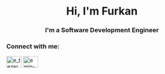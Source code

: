 <h1 align="center">Hi, I'm Furkan</h1>
<h3 align="center">I'm a Software Development Engineer</h3>

<h3 align="left">Connect with me:</h3>
<p align="left">
<a href="https://twitter.com/e_tezeren" target="blank"><img align="center" src="https://cdn.jsdelivr.net/npm/simple-icons@3.0.1/icons/twitter.svg" alt="e_tezeren" height="30" width="40" /></a>
<a href="https://linkedin.com/in/emin-furkan" target="blank"><img align="center" src="https://cdn.jsdelivr.net/npm/simple-icons@3.0.1/icons/linkedin.svg" alt="emin-furkan" height="30" width="40" /></a>
</p>
